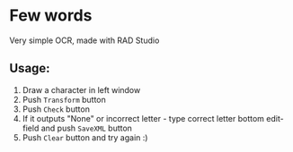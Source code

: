 # Few words
Very simple OCR, made with RAD Studio

## Usage:
1. Draw a character in left window
2. Push `Transform` button
3. Push `Check` button
4. If it outputs "None" or incorrect letter - type correct letter bottom edit-field and push `SaveXML` button
5. Push `Clear` button and try again :)
